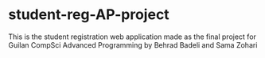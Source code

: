 # student-reg-AP-project
This is the student registration web application made as the final project for Guilan CompSci Advanced Programming by Behrad Badeli and Sama Zohari
